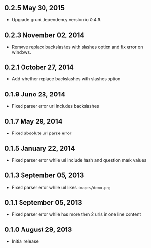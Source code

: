 ## 0.2.5 May 30, 2015
* Upgrade grunt dependency version to 0.4.5.

## 0.2.3 November 02, 2014
* Remove replace backslashes with slashes option and fix error on windows.

## 0.2.1 October 27, 2014
* Add whether replace backslashes with slashes option

## 0.1.9 June 28, 2014
* Fixed parser error url includes backslashes

## 0.1.7 May 29, 2014
* Fixed absolute url parse error

## 0.1.5 January 22, 2014
* Fixed parser error while url include hash and question mark values

## 0.1.3 September 05, 2013
* Fixed parser error while url likes `images/demo.png`

## 0.1.1 September 05, 2013
* Fixed parser error while has more then 2 urls in one line content

## 0.1.0 August 29, 2013
* Initial release
